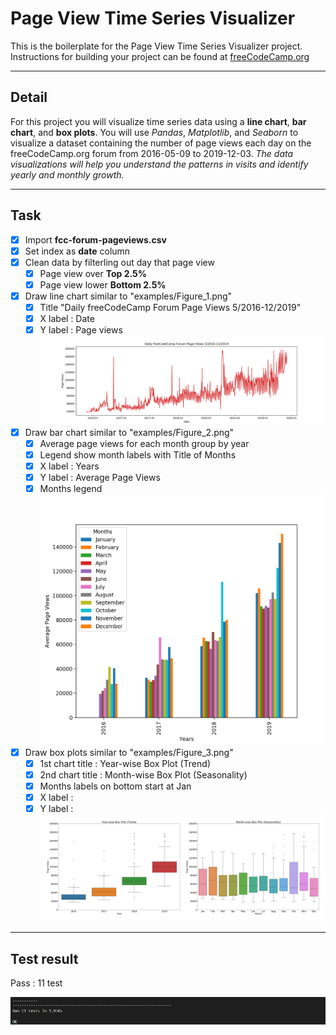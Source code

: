# Page View Time Series Visualizer

This is the boilerplate for the Page View Time Series Visualizer project. Instructions for building your project can be found at [freeCodeCamp.org](https://www.freecodecamp.org/learn/data-analysis-with-python/data-analysis-with-python-projects/page-view-time-series-visualizer)

---

## Detail

For this project you will visualize time series data using a **line chart**, **bar chart**, and **box plots**. You will use _Pandas_, _Matplotlib_, and _Seaborn_ to visualize a dataset containing the number of page views each day on the freeCodeCamp.org forum from 2016-05-09 to 2019-12-03. _The data visualizations will help you understand the patterns in visits and identify yearly and monthly growth._  

---

## Task

- [X] Import **fcc-forum-pageviews.csv**  
- [X] Set index as **date** column  
- [X] Clean data by filterling out day that page view  
	- [X] Page view over **Top 2.5%**  
	- [X] Page view lower **Bottom 2.5%**  
- [X] Draw line chart similar to "examples/Figure_1.png"
	- [X] Title "Daily freeCodeCamp Forum Page Views 5/2016-12/2019"  
	- [X] X label : Date  
	- [X] Y label : Page views  
    ![Figure_1.png](examples/Figure_1.png)
- [X] Draw bar chart similar to "examples/Figure_2.png"  
 	- [X] Average page views for each month group by year  
	- [X] Legend show month labels with Title of Months  
	- [X] X label : Years  
	- [X] Y label : Average Page Views  
	- [X] Months legend
    ![Figure_2.png](examples/Figure_2.png)
- [X] Draw box plots similar to "examples/Figure_3.png"  
	- [X] 1st chart title : Year-wise Box Plot (Trend)  
	- [X] 2nd chart title : Month-wise Box Plot (Seasonality)  
 	- [X] Months labels on bottom start at Jan  
	- [X] X label :  
	- [X] Y label :  
    ![Figure_3.png](examples/Figure_3.png)  

---

## Test result
Pass : 11 test  

![test_result](test_result.png)

